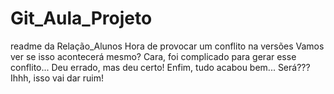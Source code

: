 # Git_Aula_Projeto

readme da Relação_Alunos
Hora de provocar um conflito na versões
Vamos ver se isso acontecerá mesmo?
Cara, foi complicado para gerar esse conflito...
Deu errado, mas deu certo! Enfim, tudo acabou bem... Será???
Ihhh, isso vai dar ruim!
